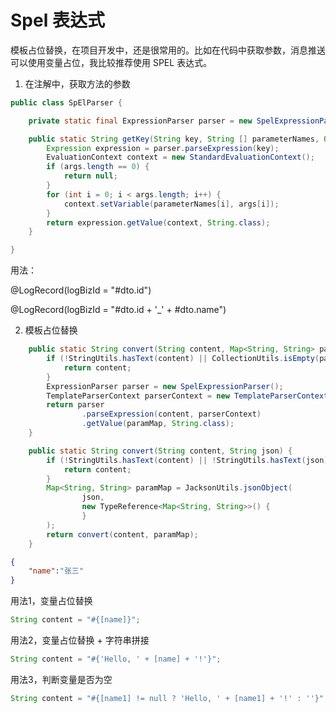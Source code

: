 # Spel 表达式

模板占位替换，在项目开发中，还是很常用的。比如在代码中获取参数，消息推送可以使用变量占位，我比较推荐使用 SPEL 表达式。

1. 在注解中，获取方法的参数

```java
public class SpElParser {

    private static final ExpressionParser parser = new SpelExpressionParser();

    public static String getKey(String key, String [] parameterNames, Object [] args) {
        Expression expression = parser.parseExpression(key);
        EvaluationContext context = new StandardEvaluationContext();
        if (args.length == 0) {
            return null;
        }
        for (int i = 0; i < args.length; i++) {
            context.setVariable(parameterNames[i], args[i]);
        }
        return expression.getValue(context, String.class);
    }

}
```

用法：

@LogRecord(logBizId = "#dto.id")

@LogRecord(logBizId = "#dto.id + '_' + #dto.name")


2. 模板占位替换

```java
    public static String convert(String content, Map<String, String> paramMap) {
        if (!StringUtils.hasText(content) || CollectionUtils.isEmpty(paramMap)) {
            return content;
        }
        ExpressionParser parser = new SpelExpressionParser();
        TemplateParserContext parserContext = new TemplateParserContext();
        return parser
                .parseExpression(content, parserContext)
                .getValue(paramMap, String.class);
    }

    public static String convert(String content, String json) {
        if (!StringUtils.hasText(content) || !StringUtils.hasText(json)) {
            return content;
        }
        Map<String, String> paramMap = JacksonUtils.jsonObject(
                json,
                new TypeReference<Map<String, String>>() {
                }
        );
        return convert(content, paramMap);
    }
```

```json
{
    "name":"张三"
}
```

用法1，变量占位替换

```java
String content = "#{[name]}";
```

用法2，变量占位替换 + 字符串拼接

```java
String content = "#{'Hello, ' + [name] + '!'}"; 
```

用法3，判断变量是否为空

```java
String content = "#{[name1] != null ? 'Hello, ' + [name1] + '!' : ''}"; 
```
